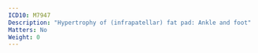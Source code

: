 ```yaml
---
ICD10: M7947
Description: "Hypertrophy of (infrapatellar) fat pad: Ankle and foot"
Matters: No
Weight: 0
---
```

